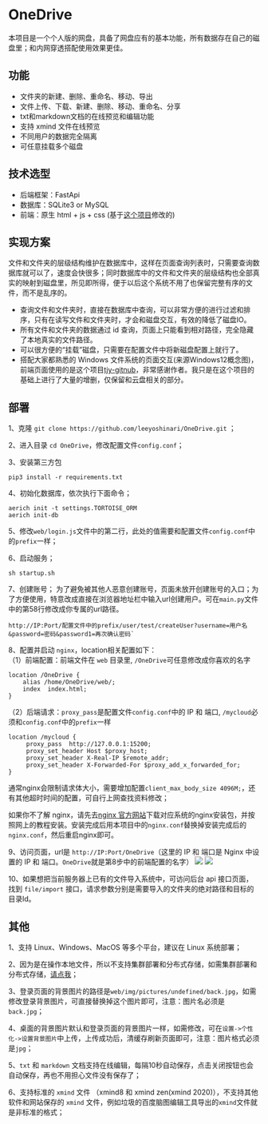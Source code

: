# OneDrive
本项目是一个个人版的网盘，具备了网盘应有的基本功能，所有数据存在自己的磁盘里；和内网穿透搭配使用效果更佳。

## 功能
- 文件夹的新建、删除、重命名、移动、导出
- 文件上传、下载、新建、删除、移动、重命名、分享
- txt和markdown文档的在线预览和编辑功能
- 支持 xmind 文件在线预览
- 不同用户的数据完全隔离
- 可任意挂载多个磁盘

## 技术选型
- 后端框架：FastApi<br>
- 数据库：SQLite3 or MySQL<br>
- 前端：原生 html + js + css (基于[这个项目](https://github.com/tjy-gitnub/win12)修改的)<br>

## 实现方案
文件和文件夹的层级结构维护在数据库中，这样在页面查询列表时，只需要查询数据库就可以了，速度会快很多；同时数据库中的文件和文件夹的层级结构也全部真实的映射到磁盘里，所见即所得，便于以后这个系统不用了也保留完整有序的文件，而不是乱序的。
- 查询文件和文件夹时，直接在数据库中查询，可以非常方便的进行过滤和排序，只有在读写文件和文件夹时，才会和磁盘交互，有效的降低了磁盘IO。
- 所有文件和文件夹的数据通过 id 查询，页面上只能看到相对路径，完全隐藏了本地真实的文件路径。
- 可以很方便的“挂载”磁盘，只需要在配置文件中将新磁盘配置上就行了。
- 搭配大家都熟悉的 Windows 文件系统的页面交互(来源Windows12概念图)，前端页面使用的是这个项目[tjy-gitnub](https://github.com/tjy-gitnub/win12)，非常感谢作者。我只是在这个项目的基础上进行了大量的增删，仅保留和云盘相关的部分。

## 部署
1、克隆 `git clone https://github.com/leeyoshinari/OneDrive.git` ；

2、进入目录 `cd OneDrive`，修改配置文件`config.conf`；

3、安装第三方包
```shell script
pip3 install -r requirements.txt
```

4、初始化数据库，依次执行下面命令；
```shell script
aerich init -t settings.TORTOISE_ORM
aerich init-db
```

5、修改`web/login.js`文件中的第二行，此处的值需要和配置文件`config.conf`中的`prefix`一样；

6、启动服务；
```shell script
sh startup.sh
```

7、创建账号；
为了避免被其他人恶意创建账号，页面未放开创建账号的入口；为了方便使用，特意改成直接在浏览器地址栏中输入url创建用户。可在`main.py`文件中的第58行修改成你专属的url路径。
```shell script
http://IP:Port/配置文件中的prefix/user/test/createUser?username=用户名&password=密码&password1=再次确认密码`
```

8、配置并启动 `nginx`，location相关配置如下：<br>
（1）前端配置：前端文件在 `web` 目录里, `/OneDrive`可任意修改成你喜欢的名字
```shell script
location /OneDrive {
    alias /home/OneDrive/web/;
    index  index.html;
}
```
（2）后端请求：`proxy_pass`是配置文件`config.conf`中的 IP 和 端口, `/mycloud`必须和`config.conf`中的`prefix`一样
```shell script
location /mycloud {
     proxy_pass  http://127.0.0.1:15200;
     proxy_set_header Host $proxy_host;
     proxy_set_header X-Real-IP $remote_addr;
     proxy_set_header X-Forwarded-For $proxy_add_x_forwarded_for;
}
```
通常nginx会限制请求体大小，需要增加配置`client_max_body_size 4096M;`，还有其他超时时间的配置，可自行上网查找资料修改；

如果你不了解 nginx，请先去[nginx 官方网站](http://nginx.org/en/download.html)下载对应系统的nginx安装包，并按照网上的教程安装。安装完成后用本项目中的`nginx.conf`替换掉安装完成后的`nginx.conf`，然后重启nginx即可。

9、访问页面，url是 `http://IP:Port/OneDrive`（这里的 IP 和 端口是 Nginx 中设置的 IP 和 端口。`OneDrive`就是第8步中的前端配置的名字）
![](https://github.com/leeyoshinari/OneDrive/blob/main/web/img/pictures/login.jpg)
![](https://github.com/leeyoshinari/OneDrive/blob/main/web/img/pictures/home.jpg)

10、如果想把当前服务器上已有的文件导入系统中，可访问后台 api 接口页面，找到 `file/import` 接口，请求参数分别是需要导入的文件夹的绝对路径和目标的目录Id。

## 其他
1、支持 Linux、Windows、MacOS 等多个平台，建议在 Linux 系统部署； 

2、因为是在操作本地文件，所以不支持集群部署和分布式存储，如需集群部署和分布式存储，[请点我](https://github.com/leeyoshinari/mycloud)；

3、登录页面的背景图片的路径是`web/img/pictures/undefined/back.jpg`，如需修改登录背景图片，可直接替换掉这个图片即可，注意：图片名必须是`back.jpg`；

4、桌面的背景图片默认和登录页面的背景图片一样，如需修改，可在`设置->个性化->设置背景图片`中上传，上传成功后，清缓存刷新页面即可，注意：图片格式必须是`jpg`；

5、`txt` 和 `markdown` 文档支持在线编辑，每隔10秒自动保存，点击关闭按钮也会自动保存，再也不用担心文件没有保存了；

6、支持标准的 `xmind` 文件 （xmind8 和 xmind zen(xmind 2020)），不支持其他软件和网站保存的 `xmind` 文件，例如垃圾的百度脑图编辑工具导出的`xmind`文件就是非标准的格式；
